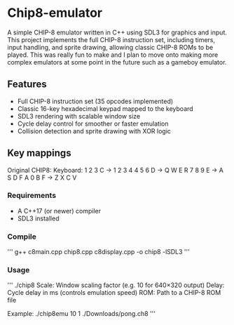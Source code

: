 # Chip8-emulator

A simple CHIP-8 emulator written in C++ using SDL3 for graphics and input.
This project implements the full CHIP-8 instruction set, including timers, input handling, and sprite drawing, allowing classic CHIP-8 ROMs to be played.
This was really fun to make and I plan to move onto making more complex emulators at some point in the future such as a gameboy emulator.


## Features
  * Full CHIP-8 instruction set (35 opcodes implemented)
  * Classic 16-key hexadecimal keypad mapped to the keyboard
  * SDL3 rendering with scalable window size
  * Cycle delay control for smoother or faster emulation
  * Collision detection and sprite drawing with XOR logic


## Key mappings
Original CHIP8:        Keyboard:
  1 2 3 C       →        1 2 3 4
  4 5 6 D       →        Q W E R
  7 8 9 E       →        A S D F
  A 0 B F       →        Z X C V


### Requirements

  * A C++17 (or newer) compiler
  * SDL3 installed

### Compile
'''
g++ c8main.cpp chip8.cpp c8display.cpp -o chip8 -lSDL3
'''

### Usage
'''
./chip8 <Scale> <Delay> <ROM>
Scale: Window scaling factor (e.g. 10 for 640×320 output)
Delay: Cycle delay in ms (controls emulation speed)
ROM: Path to a CHIP-8 ROM file

Example: ./chip8emu 10 1 ./Downloads/pong.ch8
'''




